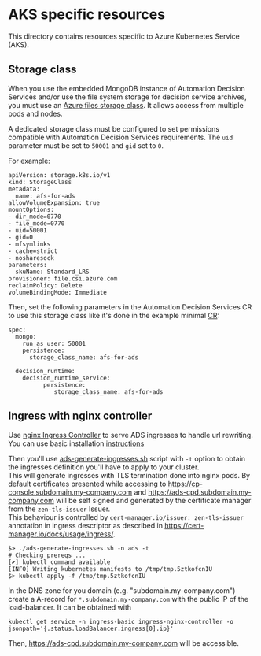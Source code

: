 # AKS specific resources

This directory contains resources specific to Azure Kubernetes Service (AKS).  

## Storage class

When you use the embedded MongoDB instance of Automation Decision Services and/or use the file system storage for decision service archives, you must use an [Azure files storage class](https://learn.microsoft.com/en-us/azure/aks/azure-files-csi#create-a-custom-storage-class). It allows access from multiple pods and nodes.  

A dedicated storage class must be configured to set permissions compatible with Automation Decision Services requirements.  The `uid` parameter must be set to `50001` and `gid` set to `0`.

For example:

```
apiVersion: storage.k8s.io/v1
kind: StorageClass
metadata:
  name: afs-for-ads
allowVolumeExpansion: true
mountOptions:
- dir_mode=0770
- file_mode=0770
- uid=50001
- gid=0
- mfsymlinks
- cache=strict
- nosharesock
parameters:
  skuName: Standard_LRS
provisioner: file.csi.azure.com
reclaimPolicy: Delete
volumeBindingMode: Immediate
```

Then, set the following parameters in the Automation Decision Services CR to use this storage class like it's done in the example minimal [CR](../descriptors/ADS-minimal-AKS-CR.yaml):

```
spec:
  mongo:
    run_as_user: 50001
    persistence:
      storage_class_name: afs-for-ads

  decision_runtime:
    decision_runtime_service:
          persistence:
             storage_class_name: afs-for-ads
```

## Ingress with nginx controller

Use [nginx Ingress Controller](https://kubernetes.github.io/ingress-nginx/) to serve ADS ingresses to handle url rewriting.  
You can use basic installation [instructions](https://learn.microsoft.com/en-us/troubleshoot/azure/azure-kubernetes/load-bal-ingress-c/create-unmanaged-ingress-controller?tabs=azure-cli#basic-configuration)

Then you'll use [ads-generate-ingresses.sh](../scripts/ads-generate-ingresses.sh) script with `-t` option to obtain the ingresses definition you'll have to apply to your cluster.  
This will generate ingresses with TLS termination done into nginx pods. 
By default certificates presented while accessing to https://cp-console.subdomain.my-company.com and https://ads-cpd.subdomain.my-company.com will be self signed and  generated by the certificate manager from the `zen-tls-issuer` Issuer.  
This behaviour is controlled by `cert-manager.io/issuer: zen-tls-issuer` annotation in ingress descriptor as described in https://cert-manager.io/docs/usage/ingress/. 

```
$> ./ads-generate-ingresses.sh -n ads -t
# Checking prereqs ...
[✔] kubectl command available
[INFO] Writing kubernetes manifests to /tmp/tmp.5ztkofcnIU
$> kubectl apply -f /tmp/tmp.5ztkofcnIU
```
In the DNS zone for you domain (e.g. "subdomain.my-company.com") create a A-record for `*.subdomain.my-company.com` with the public IP of the load-balancer.
It can be obtained with
```
kubectl get service -n ingress-basic ingress-nginx-controller -o jsonpath='{.status.loadBalancer.ingress[0].ip}'
```
Then, https://ads-cpd.subdomain.my-company.com will be accessible.